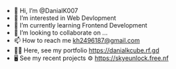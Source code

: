 - 👋 Hi, I’m @DanialK007
- 👀 I’m interested in Web Devlopment
- 🌱 I’m currently learning Frontend Development
- 💞️ I’m looking to collaborate on ...
- 📫 How to reach me kh2496187@gmail.com
- 👨‍💻 Here, see my portfolio https://danialkcube.rf.gd
- 🖥️ See my recent projects
    ⚙️ https://skyeunlock.free.nf

<!---
DanialK007/DanialK007 is a ✨ special ✨ repository because its `README.md` (this file) appears on your GitHub profile.
You can click the Preview link to take a look at your changes.
--->
